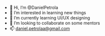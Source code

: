 - 👋 Hi, I’m @DanielPetrola
- 👀 I’m interested in learning new things
- 🌱 I’m currently learning UI/UX designing
- 💞️ I’m looking to collaborate on some mentors
- 📫 daniel.petrolaa@gmail.com

<!---
DanielPetrola/DanielPetrola is a ✨ special ✨ repository because its `README.md` (this file) appears on your GitHub profile.
You can click the Preview link to take a look at your changes.
--->
